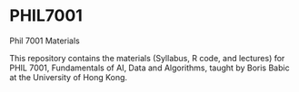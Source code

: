 # PHIL7001
Phil 7001 Materials

This repository contains the materials (Syllabus, R code, and lectures) for PHIL 7001, Fundamentals of AI, Data and Algorithms, taught by Boris Babic at the University of Hong Kong. 
